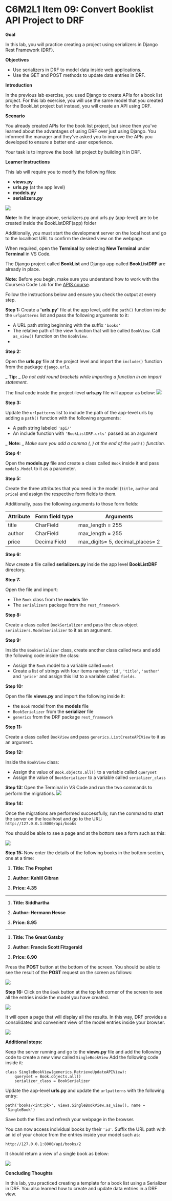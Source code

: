 # C6M2L1 Item 09: Convert Booklist API Project to DRF

**Goal**

In this lab, you will practice creating a project using serializers in Django Rest Framework (DRF).

**Objectives**

- Use serializers in DRF to model data inside web applications.
- Use the GET and POST methods to update data entries in DRF.

**Introduction**

In the previous lab exercise, you used Django to create APIs for a book list project. For this lab exercise, you will use the same model that you created for the BookList project but instead, you will create an API using DRF.

**Scenario**

You already created APIs for the book list project, but since then you've learned about the advantages of using DRF over just using Django. You informed the manager and they've asked you to improve the APIs you developed to ensure a better end-user experience.

Your task is to improve the book list project by building it in DRF.

**Learner Instructions**

This lab will require you to modify the following files:

- **views.py**
- **urls.py** (at the app level)
- **models.py**
- **serializers.py**

![](assets/7.png)

**Note:** In the image above, serializers.py and urls.py (app-level) are to be created inside the BookListDRF(app) folder

Additionally, you must start the development server on the local host and go to the localhost URL to confirm the desired view on the webpage.

When required, open the **Terminal** by selecting **New Terminal** under **Terminal** in VS Code.

The Django project called **BookList** and Django app called **BookListDRF** are already in place.

**Note:** Before you begin, make sure you understand how to work with the Coursera Code Lab for the [APIS course](https://www.coursera.org/learn/apis/supplement/WXiq5/working-with-labs-in-this-course).

Follow the instructions below and ensure you check the output at every step.

**Step 1:**
Create a **'urls.py'** file at the app level, add the `path()` function inside the `urlpatterns` list and pass the following arguments to it:

- A URL path string beginning with the suffix `'books'`
- The relative path of the view function that will be called `BookView`. Call `as_view()` function on the `BookView`.
-

**Step 2:**

Open the **urls.py** file at the project level and import the `include()` function from the package `django.urls`.

_ **Tip:** _ _Do not add round brackets while importing a function in an import statement._

The final code inside the project-level **urls.py** file will appear as below:
![](assets/urls.png)

**Step 3:**

Update the `urlpatterns` list to include the path of the app-level urls by adding a `path()` function with the following arguments:

- A path string labeled `'api/'`
- An include function with `'BookListDRF.urls'` passed as an argument

_ **Note:** _ _Make sure you add a comma (`,`) at the end of the_ `path()` _function._

**Step 4:**

Open the **models.py** file and create a class called `Book` inside it and pass `models.Model` to it as a parameter.

**Step 5:**

Create the three attributes that you need in the model (`title`, `author` and `price`) and assign the respective form fields to them.

Additionally, pass the following arguments to those form fields:

| **Attribute**   | **Form field type**   | **Arguments**   |
| --- | --- | --- |
| title  | CharField  | max\_length = 255  |
| author  | CharField  | max\_length = 255  |
| price  | DecimalField  | max\_digits= 5, decimal\_places= 2  |

**Step 6:**

Now create a file called **serializers.py** inside the app level **BookListDRF** directory.

**Step 7:**

Open the file and import:

- The `Book` class from the **models** file
- The `serializers` package from the `rest_framework`

**Step 8:**

Create a class called `BookSerializer` and pass the class object `serializers.ModelSerializer` to it as an argument.

**Step 9:**

Inside the `BookSerializer` class, create another class called `Meta` and add the following code inside the class:

- Assign the `Book` model to a variable called `model`
- Create a list of strings with four items namely: `'id'`, `'title'`, `'author'` and `'price'` and assign this list to a variable called `fields`.

**Step 10:**

Open the file **views.py** and import the following inside it:

- the `Book` model from the **models** file
- `BookSerializer` from the **serializer** file
- `generics` from the DRF package `rest_framework`

**Step 11:**

Create a class called `BookView` and pass `generics.ListCreateAPIView` to it as an argument.

**Step 12:**

Inside the `BookView` class:

- Assign the value of `Book.objects.all()` to a variable called `queryset`
- Assign the value of `BookSerializer` to a variable called `serializer_class`

**Step 13:**
Open the Terminal in VS Code and run the two commands to perform the migrations.
![](assets/8.png)

**Step 14:**

Once the migrations are performed successfully, run the command to start the server on the localhost and go to the URL: `http://127.0.0.1:8000/api/books`


You should be able to see a page and at the bottom see a form such as this:

![](assets/9.png)

**Step 15:**
Now enter the details of the following books in the bottom section, one at a time:

1. **Title: The Prophet**

2. **Author: Kahlil Gibran**

3. **Price: 4.35**

---------------------------------------

1. **Title: Siddhartha**

2. **Author: Hermann Hesse**

3. **Price: 8.95**

--------------------------------------

1. **Title: The Great Gatsby**

2. **Author: Francis Scott Fitzgerald**

3. **Price: 6.90**

Press the **POST** button at the bottom of the screen. You should be able to see the result of the **POST** request on the screen as follows:

![](assets/2.png)

**Step 16:**
Click on the `Book` button at the top left corner of the screen to see all the entries inside the model you have created.

![](assets/3.png)

It will open a page that will display all the results. In this way, DRF provides a consolidated and convenient view of the model entries inside your browser.

![](assets/4.png)

**Additional steps:**

Keep the server running and go to the **views.py** file and add the following code to create a new view called `SingleBookView` Add the following code inside it:

```
class SingleBookView(generics.RetrieveUpdateAPIView):
    queryset = Book.objects.all()
    serializer_class = BookSerializer
```

Update the app-level **urls.py** and update the `urlpatterns` with the following entry:

`path('books/<int:pk>', views.SingleBookView.as_view(), name = 'SingleBook')`

Save both the files and refresh your webpage in the browser.

You can now access individual books by their `'id'`. Suffix the URL path with an id of your choice from the entries inside your model such as:

`http://127.0.0.1:8000/api/books/2`

It should return a view of a single book as below:

![](assets/5.png)

**Concluding Thoughts**

In this lab, you practiced creating a template for a book list using a Serializer in DRF. You also learned how to create and update data entries in a DRF view.